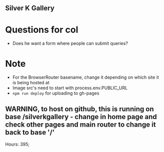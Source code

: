 ## Silver K Gallery
# Questions for col
- Does he want a form where people can submit queries?

# Note
- For the BrowserRouter basename, change it depending on which site it is being hosted at
- Image src's need to start with process.env.PUBLIC_URL
- ```npm run deploy``` for uploading to gh-pages

## WARNING, to host on github, this is running on base /silverkgallery - change in home page and check other pages and main router to change it back to base '/'
Hours: 395;

